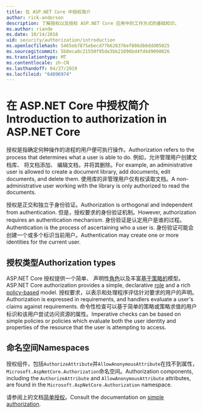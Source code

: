 ```yaml
---
title: 在 ASP.NET Core 中授权简介
author: rick-anderson
description: 了解授权以及授权 ASP.NET Core 应用中的工作方式的基础知识。
ms.author: riande
ms.date: 10/14/2016
uid: security/authorization/introduction
ms.openlocfilehash: 5465eb7875ebecd77b628376ef886db0ddd05025
ms.sourcegitcommit: 5b0eca8c21550f95de3bb21096bd4fd4d9098026
ms.translationtype: MT
ms.contentlocale: zh-CN
ms.lasthandoff: 04/27/2019
ms.locfileid: "64896974"
---
```

# <a name="introduction-to-authorization-in-aspnet-core"></a><span data-ttu-id="b881a-103">在 ASP.NET Core 中授权简介</span><span class="sxs-lookup"><span data-stu-id="b881a-103">Introduction to authorization in ASP.NET Core</span></span>

<a name="security-authorization-introduction"></a>

<span data-ttu-id="b881a-104">授权是指确定何种操作的进程的用户便可执行操作。</span><span class="sxs-lookup"><span data-stu-id="b881a-104">Authorization refers to the process that determines what a user is able to do.</span></span> <span data-ttu-id="b881a-105">例如，允许管理用户创建文档库、 将文档添加、 编辑文档，并将其删除。</span><span class="sxs-lookup"><span data-stu-id="b881a-105">For example, an administrative user is allowed to create a document library, add documents, edit documents, and delete them.</span></span> <span data-ttu-id="b881a-106">使用库的非管理用户仅有权读取文档。</span><span class="sxs-lookup"><span data-stu-id="b881a-106">A non-administrative user working with the library is only authorized to read the documents.</span></span>

<span data-ttu-id="b881a-107">授权是正交和独立于身份验证。</span><span class="sxs-lookup"><span data-stu-id="b881a-107">Authorization is orthogonal and independent from authentication.</span></span> <span data-ttu-id="b881a-108">但是，授权要求的身份验证机制。</span><span class="sxs-lookup"><span data-stu-id="b881a-108">However, authorization requires an authentication mechanism.</span></span> <span data-ttu-id="b881a-109">身份验证是认定用户是谁的过程。</span><span class="sxs-lookup"><span data-stu-id="b881a-109">Authentication is the process of ascertaining who a user is.</span></span> <span data-ttu-id="b881a-110">身份验证可能会创建一个或多个标识当前用户。</span><span class="sxs-lookup"><span data-stu-id="b881a-110">Authentication may create one or more identities for the current user.</span></span>

## <a name="authorization-types"></a><span data-ttu-id="b881a-111">授权类型</span><span class="sxs-lookup"><span data-stu-id="b881a-111">Authorization types</span></span>

<span data-ttu-id="b881a-112">ASP.NET Core 授权提供一个简单、 声明性[角色](xref:security/authorization/roles)以及丰富[基于策略的](xref:security/authorization/policies)模型。</span><span class="sxs-lookup"><span data-stu-id="b881a-112">ASP.NET Core authorization provides a simple, declarative [role](xref:security/authorization/roles) and a rich [policy-based](xref:security/authorization/policies) model.</span></span> <span data-ttu-id="b881a-113">授权要求，以表示和处理程序评估针对要求的用户的声明。</span><span class="sxs-lookup"><span data-stu-id="b881a-113">Authorization is expressed in requirements, and handlers evaluate a user's claims against requirements.</span></span> <span data-ttu-id="b881a-114">命令性检查可以基于简单的策略或策略求值的用户标识和该用户尝试访问资源的属性。</span><span class="sxs-lookup"><span data-stu-id="b881a-114">Imperative checks can be based on simple policies or policies which evaluate both the user identity and properties of the resource that the user is attempting to access.</span></span>

## <a name="namespaces"></a><span data-ttu-id="b881a-115">命名空间</span><span class="sxs-lookup"><span data-stu-id="b881a-115">Namespaces</span></span>

<span data-ttu-id="b881a-116">授权组件，包括`AuthorizeAttribute`并`AllowAnonymousAttribute`在找不到属性，`Microsoft.AspNetCore.Authorization`命名空间。</span><span class="sxs-lookup"><span data-stu-id="b881a-116">Authorization components, including the `AuthorizeAttribute` and `AllowAnonymousAttribute` attributes, are found in the `Microsoft.AspNetCore.Authorization` namespace.</span></span>

<span data-ttu-id="b881a-117">请参阅上的文档[简单授权](xref:security/authorization/simple)。</span><span class="sxs-lookup"><span data-stu-id="b881a-117">Consult the documentation on [simple authorization](xref:security/authorization/simple).</span></span>
